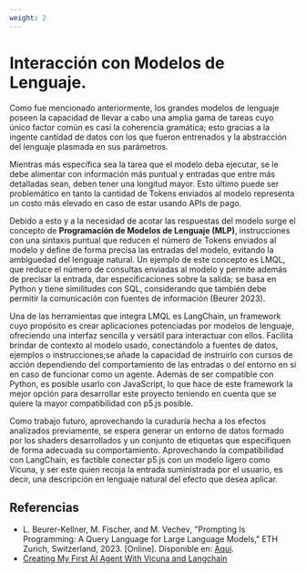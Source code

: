 ```yaml
---
weight: 2
---
```


# Interacción con Modelos de Lenguaje.

Como fue mencionado anteriormente, los grandes modelos de lenguaje 
poseen la capacidad de llevar a cabo una amplia gama de tareas cuyo 
único factor común es casi la coherencia gramática; esto gracias a la 
ingente cantidad de datos con los que fueron entrenados y la abstracción del 
lenguaje plasmada en sus parámetros.

Mientras más específica sea la tarea que el modelo deba ejecutar, se le debe alimentar 
con información más puntual y entradas que entre más detalladas sean, deben tener una 
longitud mayor. Esto último puede ser problemático en tanto la cantidad de Tokens enviados al modelo 
representa un costo más elevado en caso de estar usando APIs de pago.

Debido a esto y a la necesidad de acotar las respuestas del modelo surge el concepto de **Programación de Modelos de Lenguaje (MLP)**, instrucciones 
con una sintaxis puntual que reducen el número de Tokens enviados al modelo y define de forma precisa las entradas del modelo, evitando la ambiguedad 
del lenguaje natural. Un ejemplo de este concepto es LMQL, que reduce el número de consultas enviadas al modelo y permite además de precisar la entrada, dar 
especificaciones sobre la salida; se basa en Python y tiene similitudes con SQL, considerando que también debe permitir la comunicación con fuentes de 
información (Beurer 2023).

Una de las herramientas que integra LMQL es LangChain, un framework cuyo propósito es crear aplicaciones potenciadas por modelos de lenguaje, ofreciendo una interfaz 
sencilla y versátil para interactuar con ellos. Facilita brindar de contexto al modelo usado, conectándolo a fuentes de datos, ejemplos o instrucciones;se añade la capacidad 
de instruirlo con cursos de acción dependiendo del comportamiento de las entradas o del entorno en sí en caso de funcionar como un agente. Además de ser compatible con Python, es 
posible usarlo con JavaScript, lo que hace de este framework la mejor opción para desarrollar este proyecto teniendo en cuenta que se quiere la mayor compatibilidad con p5.js posible.
 
Como trabajo futuro, aprovechando la curaduría hecha a los efectos analizados previamente, se espera generar un entorno de datos formado por los 
shaders desarrollados y un conjunto de etiquetas que especifiquen de forma adecuada su comportamiento. Aprovechando la compatibilidad con LangChain, es 
factible conectar p5.js con un modelo ligero como Vicuna, y ser este quien recoja la entrada suministrada por el usuario, es decir, una 
descripción en lenguaje natural del efecto que desea aplicar.

## Referencias
* L. Beurer-Kellner, M. Fischer, and M. Vechev, "Prompting Is Programming: A Query Language for Large Language Models," ETH Zurich, Switzerland, 2023. [Online]. Disponible en: [Aquí](https://doi.org/10.1145/3591300).
* [Creating My First AI Agent With Vicuna and Langchain](https://betterprogramming.pub/creating-my-first-ai-agent-with-vicuna-and-langchain-376ed77160e3)